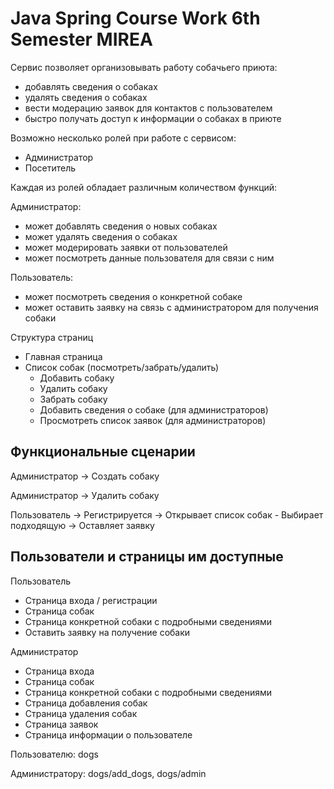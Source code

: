 # Java Spring Course Work 6th Semester MIREA #

Сервис позволяет организовывать работу собачьего приюта:

- добавлять сведения о собаках
- удалять сведения о собаках
- вести модерацию заявок для контактов с пользователем
- быстро получать доступ к информации о собаках в приюте

Возможно несколько ролей при работе с сервисом: 
- Администратор 
- Посетитель

Каждая из ролей обладает различным количеством функций: 

Администратор:

- может добавлять сведения о новых собаках
- может удалять сведения о собаках
- может модерировать заявки от пользователей
- может посмотреть данные пользователя для связи с ним

Пользователь:
- может посмотреть сведения о конкретной собаке
- может оставить заявку на связь с администратором для получения собаки

Структура страниц
  - Главная страница
  - Список собак (посмотреть/забрать/удалить)
    - Добавить собаку
    - Удалить собаку
    - Забрать собаку
    - Добавить сведения о собаке (для администраторов)
    - Просмотреть список заявок (для администраторов)

## Функциональные сценарии ##

Администратор -> Создать собаку

Администратор -> Удалить собаку

Пользователь -> Регистрируется -> Открывает список собак - Выбирает подходящую -> Оставляет заявку


## Пользователи и страницы им доступные ##

Пользователь

- Страница входа / регистрации
- Страница собак
- Страница конкретной собаки с подробными сведениями
- Оставить заявку на получение собаки

Администратор

- Страница входа
- Страница собак
- Страница конкретной собаки с подробными сведениями
- Страница добавления собак
- Страница удаления собак
- Страница заявок
- Страница информации о пользователе

Пользователю: dogs

Администратору: dogs/add_dogs, dogs/admin

